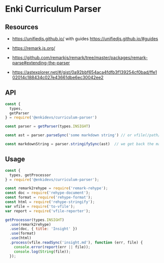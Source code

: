 # Enki Curriculum Parser

## Resources

* https://unifiedjs.github.io/ with guides https://unifiedjs.github.io/#guides

* https://remark.js.org/

* https://github.com/remarkjs/remark/tree/master/packages/remark-parse#extending-the-parser

* https://astexplorer.net/#/gist/0a92bbf654aca4fdfb3f139254cf0bad/ffe102014c188434c027e43661dbe6ec30042ee2

## API

```js
const {
  types,
  getParser
} = require('@enkidevs/curriculum-parser')

const parser = getParser(types.INSIGHT)

const ast = parser.parseSync('some markdown string') // or vfile(/path/to/markdown-file)

const markdownString = parser.stringifySync(ast)  // we get back the markdown string
```

## Usage

```js
const {
  types, getProcessor
} = require('@enkidevs/curriculum-parser');

const remark2rehype = require('remark-rehype');
const doc = require('rehype-document');
const format = require('rehype-format');
const html = require('rehype-stringify');
var vfile = require('to-vfile');
var report = require('vfile-reporter');

getProcessor(types.INSIGHT)
  .use(remark2rehype)
  .use(doc, { title: 'Insight' })
  .use(format)
  .use(html)
  .process(vfile.readSync('insight.md'), function (err, file) {
    console.error(report(err || file));
    console.log(String(file));
  });
```
